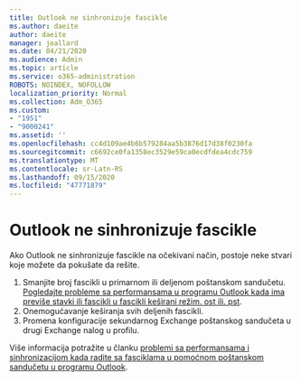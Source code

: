 ```yaml
---
title: Outlook ne sinhronizuje fascikle
ms.author: daeite
author: daeite
manager: joallard
ms.date: 04/21/2020
ms.audience: Admin
ms.topic: article
ms.service: o365-administration
ROBOTS: NOINDEX, NOFOLLOW
localization_priority: Normal
ms.collection: Adm_O365
ms.custom:
- "1951"
- "9000241"
ms.assetid: ''
ms.openlocfilehash: cc4d109ae4b6b579284aa5b3876d17d38f0230fa
ms.sourcegitcommit: c6692ce0fa1358ec3529e59ca0ecdfdea4cdc759
ms.translationtype: MT
ms.contentlocale: sr-Latn-RS
ms.lasthandoff: 09/15/2020
ms.locfileid: "47771879"
---
```

# <a name="outlook-not-synching-folders"></a>Outlook ne sinhronizuje fascikle

Ako Outlook ne sinhronizuje fascikle na očekivani način, postoje neke stvari koje možete da pokušate da rešite.

1. Smanjite broj fascikli u primarnom ili deljenom poštanskom sandučetu. [Pogledajte probleme sa performansama u programu Outlook kada ima previše stavki ili fascikli u fascikli keširani režim. ost ili. pst](https://support.microsoft.com/help/2768656).
2. Onemogućavanje keširanja svih deljenih fascikli.
3. Promena konfiguracije sekundarnog Exchange poštanskog sandučeta u drugi Exchange nalog u profilu.

Više informacija potražite u članku [problemi sa performansama i sinhronizacijom kada radite sa fasciklama u pomoćnom poštanskom sandučetu u programu Outlook](https://support.microsoft.com/help/3115602).

